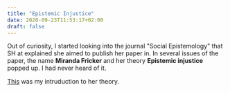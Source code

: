 ```yaml
---
title: "Epistemic Injustice"
date: 2020-09-23T11:53:17+02:00
draft: false
---
```


Out of curiosity, I started looking into the journal "Social Epistemology" that SH at explained she aimed to publish her paper in. In several issues of the paper, the name **Miranda Fricker** and her theory **Epistemic injustice** popped up. I had never heard of it. 

[This](/pdfs/fricker2015.pdf) was my intruduction to her theory.
